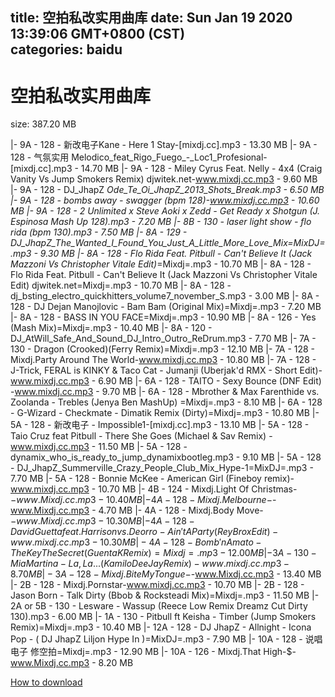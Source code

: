 
title: 空拍私改实用曲库
date: Sun Jan 19 2020 13:39:06 GMT+0800 (CST)    
categories: baidu
---

# 空拍私改实用曲库
size: 387.20 MB
 
 
|- 9A - 128 - 新改电子Kane - Here 1 Stay-[mixdj.cc].mp3 - 13.30 MB
|- 9A - 128 - 气氛实用 Melodico_feat_Rigo_Fuego_-_Loc1_Profesional-[mixdj.cc].mp3 - 14.70 MB
|- 9A - 128 - Miley Cyrus Feat. Nelly - 4x4 (Craig Vanity Vs Jump Smokers Remix)  djwitek.net-www.mixdj.cc.mp3 - 9.60 MB
|- 9A - 128 - DJ_JhapZ _Ode_Te_Oi_JhapZ_2013_Shots_Break.mp3 - 6.50 MB
|- 9A - 128 - bombs away - swagger (bpm 128)-www.mixdj.cc.mp3 - 10.60 MB
|- 9A - 128 - 2 Unlimited x Steve Aoki x Zedd - Get Ready x Shotgun (J. Espinosa Mash Up 128).mp3 - 7.20 MB
|- 8B - 130 - laser light show - flo rida (bpm 130).mp3 - 7.50 MB
|- 8A - 129 - DJ_JhapZ_The_Wanted_I_Found_You_Just_A_Little_More_Love_Mix=MixDJ=.mp3 - 9.30 MB
|- 8A - 128 - Flo Rida Feat. Pitbull - Can't Believe It (Jack Mazzoni Vs Christopher Vitale Edit)_=Mixdj=.mp3 - 10.70 MB
|- 8A - 128 - Flo Rida Feat. Pitbull - Can't Believe It (Jack Mazzoni Vs Christopher Vitale Edit)  djwitek.net=Mixdj=.mp3 - 10.70 MB
|- 8A - 128 - dj_bsting_electro_quickhitters_volume7_november_S.mp3 - 3.00 MB
|- 8A - 128 - DJ Dejan Manojlovic - Bam Bam (Original Mix)=Mixdj=.mp3 - 7.20 MB
|- 8A - 128 - BASS IN YOU FACE=Mixdj=.mp3 - 10.90 MB
|- 8A - 126 - Yes (Mash Mix)=Mixdj=.mp3 - 10.40 MB
|- 8A - 120 - DJ_AtWill_Safe_And_Sound_DJ_Intro_Outro_ReDrum.mp3 - 7.70 MB
|- 7A - 130 - Dragon (Crooked)(Ferry Remix)=Mixdj=.mp3 - 12.10 MB
|- 7A - 128 - Mixdj.Party Around The World-www.mixdj.cc.mp3 - 10.80 MB
|- 7A - 128 - J-Trick, FERAL is KINKY & Taco Cat - Jumanji (Uberjak'd RMX - Short Edit)-www.mixdj.cc.mp3 - 6.90 MB
|- 6A - 128 - TAITO - Sexy Bounce (DNF Edit) -www.mixdj.cc.mp3 - 9.70 MB
|- 6A - 128 - Mbrother & Max Farenthide vs. Zoolanda - Trebles (Jenya Ben MashUp) =Mixdj=.mp3 - 8.10 MB
|- 6A - 128 - G-Wizard - Checkmate - Dimatik Remix (Dirty)=Mixdj=.mp3 - 10.80 MB
|- 5A - 128 - 新改电子 - Impossible1-[mixdj.cc].mp3 - 13.10 MB
|- 5A - 128 - Taio Cruz feat Pitbull - There She Goes (Michael & Sav Remix) -www.mixdj.cc.mp3 - 11.50 MB
|- 5A - 128 - dynamix_who_is_ready_to_jump_dynamixbootleg.mp3 - 9.10 MB
|- 5A - 128 - DJ_JhapZ_Summerville_Crazy_People_Club_Mix_Hype-1=MixDJ=.mp3 - 7.70 MB
|- 5A - 128 - Bonnie McKee - American Girl (Fineboy remix)-www.mixdj.cc.mp3 - 10.70 MB
|- 4B - 124 - Mixdj.Light Of Christmas-$-www.Mixdj.cc.mp3 - 10.40 MB
|- 4A - 128 - Mixdj.Melbourne-$-www.Mixdj.cc.mp3 - 4.70 MB
|- 4A - 128 - Mixdj.Body Move-$-www.Mixdj.cc.mp3 - 10.30 MB
|- 4A - 128 - David Guetta feat. Harrison vs. Deorro - Ain't A Party (ReyBrox Edit)-www.mixdj.cc.mp3 - 10.30 MB
|- 4A - 128 - Bomb 'n Amato - The Key The Secret (Guenta K Remix)=Mixdj=.mp3 - 12.00 MB
|- 3A - 130 - Mia Martina - La, La... (KamiloDeeJay Remix) -www.mixdj.cc.mp3 - 8.70 MB
|- 3A - 128 - Mixdj.Bite My Tongue-$-www.Mixdj.cc.mp3 - 13.40 MB
|- 2B - 128 - Mixdj.Pornstar-www.mixdj.cc.mp3 - 10.70 MB
|- 2B - 128 - Jason Born - Talk Dirty (Bbob & Rocksteadi Mix)=Mixdj=.mp3 - 11.50 MB
|- 2A or 5B - 130 - Lesware - Wassup (Reece Low Remix Dreamz Cut Dirty 130).mp3 - 6.00 MB
|- 1A - 130 - Pitbull ft Keisha - Timber (Jump Smokers Remix)=Mixdj=.mp3 - 10.40 MB
|- 12A - 128 - DJ JhapZ - Allnight - Icona Pop - ( DJ JhapZ Liljon Hype In )=MixDJ=.mp3 - 7.90 MB
|- 10A - 128 - 说唱电子  修空拍=Mixdj=.mp3 - 12.90 MB
|- 10A - 126 - Mixdj.That High-$-www.Mixdj.cc.mp3 - 8.20 MB

[How to download](https://bpcam.bemobtrk.com/go/2ceec3aa-1ca2-46d6-b9ff-aaa5c184517c?jno=15)